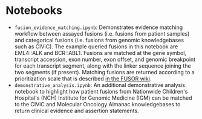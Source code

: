 # Notebooks

* `fusion_evidence_matching.ipynb`: Demonstrates evidence matching workflow between assayed fusions (i.e. fusions from patient samples) and categorical fusions (i.e. fusions from genomic knowledgebases such as CIViC). The example queried fusions in this notebook are EML4::ALK and BCR::ABL1. Fusions are matched at the gene symbol, transcript accession, exon number, exon offset, and genomic breakpoint for each transcript segment, along with the linker sequence joining the two segments (if present). Matching fusions are returned according to a prioritization scale that is described [in the FUSOR wiki](https://github.com/cancervariants/fusor/wiki/Fusion-Match-Classes).
* `demonstrative_analysis.ipynb`: An additional demonstrative analysis notebook to highlight how patient fusions from Nationwide Children's Hospital's (NCH) Institute for Genomic Medicine (IGM) can be matched to the CIViC and Molecular Oncology Almanac knowledgebases to return clinical evidence and assertion statements.
